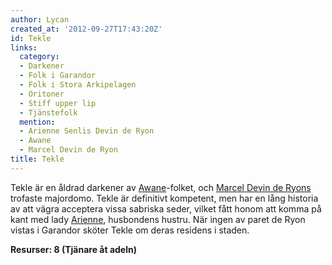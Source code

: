 ```yaml
---
author: Lycan
created_at: '2012-09-27T17:43:20Z'
id: Tekle
links:
  category:
  - Darkener
  - Folk i Garandor
  - Folk i Stora Arkipelagen
  - Oritoner
  - Stiff upper lip
  - Tjänstefolk
  mention:
  - Arienne Senlis Devin de Ryon
  - Awane
  - Marcel Devin de Ryon
title: Tekle
---
```


Tekle är en åldrad darkener av [Awane]-folket, och [Marcel Devin de Ryons] trofaste majordomo. Tekle
är definitivt kompetent, men har en lång historia av att vägra acceptera vissa sabriska seder,
vilket fått honom att komma på kant med lady [Arienne], husbondens hustru. När ingen av paret de
Ryon vistas i Garandor sköter Tekle om deras residens i staden.

**Resurser: 8 (Tjänare åt adeln)** 

  [Awane]: Awane
  [Marcel Devin de Ryons]: Marcel_Devin_de_Ryon
  [Arienne]: Arienne_Senlis_Devin_de_Ryon